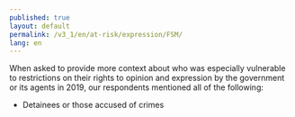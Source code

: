 ```yaml
---
published: true
layout: default
permalink: /v3_1/en/at-risk/expression/FSM/
lang: en
---
```

When asked to provide more context about who was especially vulnerable to restrictions on their rights to opinion and expression by the government or its agents in 2019, our respondents mentioned all of the following:  

- Detainees or those accused of crimes
